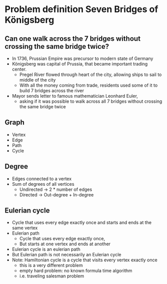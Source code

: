 # Problem definition Seven Bridges of Königsberg

## Can one walk across the 7 bridges without crossing the same bridge twice?

- In 1736, Prussian Empire was precursor to modern state of Germany
- Königsberg was capital of Prussia, that became important trading center.
    - Pregel River flowed through heart of the city, allowing ships to sail to middle of the city
    - With all the money coming from trade, residents used some of it to build 7 bridges across the
      river
- Mayor sends letter to famous mathematician Leonhard Euler,
    - asking if it was possible to walk across all 7 bridges without crossing the same bridge twice

## Graph

- Vertex
- Edge
- Path
- Cycle

## Degree

- Edges connected to a vertex
- Sum of degrees of all vertices
    - Undirected -> 2 * number of edges
    - Directed -> Out-degree + In-degree

## Eulerian cycle

- Cycle that uses every edge exactly once and starts and ends at the same vertex
- Eulerian path
    - Cycle that uses every edge exactly once,
    - But starts at one vertex and ends at another
- Eulerian cycle is an eulerian path
- But Eulerian path is not necessarily an Eulerian cycle
- Note: Hamiltonian cycle is a cycle that visits every vertex exactly once
    - this is a very different problem
    - empty hard problem: no known formula time algorithm
    - i.e. traveling salesman problem
